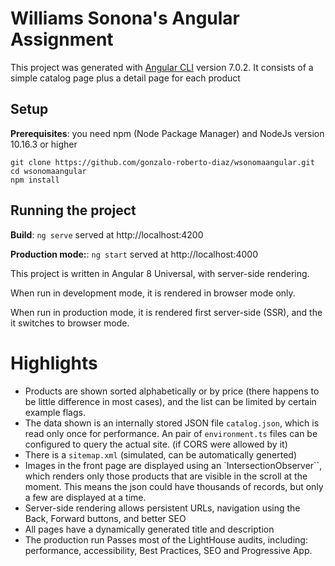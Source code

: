 # Williams Sonona's Angular Assignment

This project was generated with [Angular CLI](https://github.com/angular/angular-cli) version 7.0.2.
It consists of a simple catalog page plus a detail page for each product

## Setup

**Prerequisites**: you need npm  (Node Package Manager) and NodeJs version 10.16.3 or higher
```
git clone https://github.com/gonzalo-roberto-diaz/wsonomaangular.git
cd wsonomaangular
npm install
````  

## Running the project



**Build**: 
``ng serve``
served at http://localhost:4200

**Production mode:**: 
``ng start``
served at http://localhost:4000

This project is written in Angular 8 Universal, with server-side rendering. 

When run in development mode, it is rendered in browser mode only.

When run in production mode, it is rendered first server-side (SSR), and the it switches to browser mode.


# Highlights
* Products are shown sorted alphabetically or by price (there happens to be little difference in most cases), 
and the list can be limited by certain example flags.
* The data shown is an internally stored JSON file `catalog.json`, which is read only once for performance. An pair of  `environment.ts` 
files can be configured to query the actual site. (if CORS were allowed by it)
* There is a `sitemap.xml`  (simulated, can be automatically generted)
* Images in the front page are displayed using an `IntersectionObserver``, which renders only those products that are visible 
in the scroll at the moment. This means the json could have thousands of records, but only a few are displayed at a time.
* Server-side rendering allows persistent URLs, navigation using the Back, Forward buttons, and better SEO
* All pages have a dynamically generated title and description
* The production run Passes most of the LightHouse audits, including: performance, accessibility, Best Practices, SEO 
and Progressive App. 